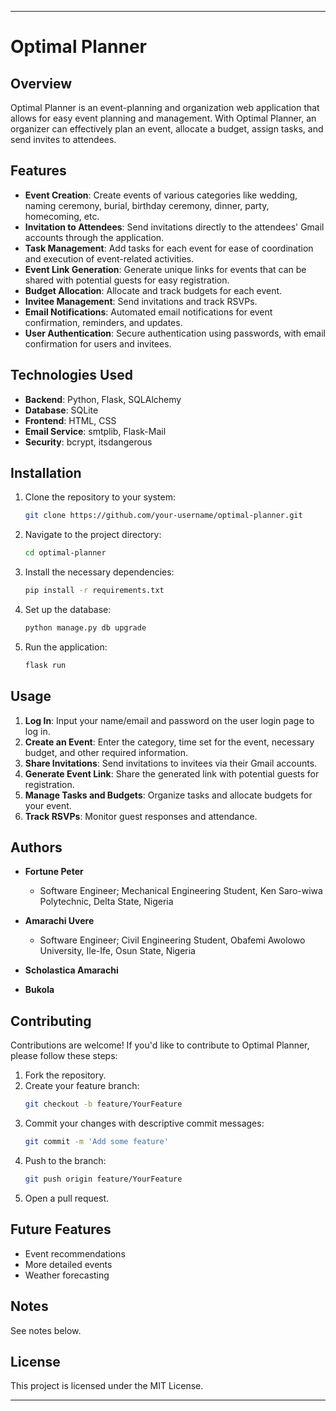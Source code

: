 
---

# Optimal Planner

## Overview

Optimal Planner is an event-planning and organization web application that allows for easy event planning and management. With Optimal Planner, an organizer can effectively plan an event, allocate a budget, assign tasks, and send invites to attendees.

## Features

- **Event Creation**: Create events of various categories like wedding, naming ceremony, burial, birthday ceremony, dinner, party, homecoming, etc.
- **Invitation to Attendees**: Send invitations directly to the attendees' Gmail accounts through the application.
- **Task Management**: Add tasks for each event for ease of coordination and execution of event-related activities.
- **Event Link Generation**: Generate unique links for events that can be shared with potential guests for easy registration.
- **Budget Allocation**: Allocate and track budgets for each event.
- **Invitee Management**: Send invitations and track RSVPs.
- **Email Notifications**: Automated email notifications for event confirmation, reminders, and updates.
- **User Authentication**: Secure authentication using passwords, with email confirmation for users and invitees.

## Technologies Used

- **Backend**: Python, Flask, SQLAlchemy
- **Database**: SQLite
- **Frontend**: HTML, CSS
- **Email Service**: smtplib, Flask-Mail
- **Security**: bcrypt, itsdangerous

## Installation

1. Clone the repository to your system:
   ```bash
   git clone https://github.com/your-username/optimal-planner.git
   ```
2. Navigate to the project directory:
   ```bash
   cd optimal-planner
   ```
3. Install the necessary dependencies:
   ```bash
   pip install -r requirements.txt
   ```
4. Set up the database:
   ```bash
   python manage.py db upgrade
   ```
5. Run the application:
   ```bash
   flask run
   ```

## Usage

1. **Log In**: Input your name/email and password on the user login page to log in.
2. **Create an Event**: Enter the category, time set for the event, necessary budget, and other required information.
3. **Share Invitations**: Send invitations to invitees via their Gmail accounts.
4. **Generate Event Link**: Share the generated link with potential guests for registration.
5. **Manage Tasks and Budgets**: Organize tasks and allocate budgets for your event.
6. **Track RSVPs**: Monitor guest responses and attendance.

## Authors

- **Fortune Peter**
  - Software Engineer; Mechanical Engineering Student, Ken Saro-wiwa Polytechnic, Delta State, Nigeria

- **Amarachi Uvere**
  - Software Engineer; Civil Engineering Student, Obafemi Awolowo University, Ile-Ife, Osun State, Nigeria

- **Scholastica Amarachi**

- **Bukola**

## Contributing

Contributions are welcome! If you'd like to contribute to Optimal Planner, please follow these steps:

1. Fork the repository.
2. Create your feature branch:
   ```bash
   git checkout -b feature/YourFeature
   ```
3. Commit your changes with descriptive commit messages:
   ```bash
   git commit -m 'Add some feature'
   ```
4. Push to the branch:
   ```bash
   git push origin feature/YourFeature
   ```
5. Open a pull request.

## Future Features

- Event recommendations
- More detailed events
- Weather forecasting

## Notes

See notes below.

## License

This project is licensed under the MIT License.

---